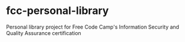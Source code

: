 # fcc-personal-library
Personal library project for Free Code Camp's Information Security and Quality Assurance certification
